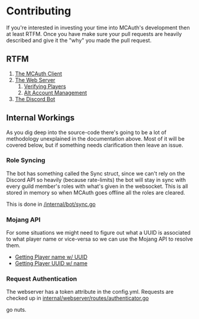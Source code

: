 # Contributing
If you're interested in investing your time into MCAuth's development then at
least RTFM. Once you have make sure your pull requests are heavily described
and give it the "why" you made the pull request.


## RTFM	
 1. [The MCAuth Client](./docs/1.%20The%20MCAuth%20Client.md)
 2. [The Web Server](./docs/2.%20Web%20Server.md)
    1. [Verifying Players](./docs/2.1.%20Verifying%20Players.md)
    2. [Alt Account Management](./docs/2.2.%20Alt%20Account%20Management.md)
 3. [The Discord Bot](./docs/3.%20Discord%20Bot.md)


## Internal Workings
As you dig deep into the source-code there's going to be a lot of methodology
unexplained in the documentation above. Most of it will be covered below, but
if something needs clarification then leave an issue.

### Role Syncing
The bot has something called the Sync struct, since we can't rely on the 
Discord API so heavily (because rate-limits) the bot will stay in sync with
every guild member's roles with what's given in the websocket. This is all
stored in memory so when MCAuth goes offline all the roles are cleared.

This is done in [/internal/bot/sync.go](./internal/bot/sync.go)

### Mojang API
For some situations we might need to figure out what a UUID is associated to
what player name or vice-versa so we can use the Mojang API to resolve them.

 * [Getting Player name w/ UUID](https://github.com/dhghf/mcauth/blob/production/internal/common/minecraft.go#L29-L51)
 * [Getting Player UUID w/ name](https://github.com/dhghf/mcauth/blob/production/internal/common/minecraft.go#L53-L83)

### Request Authentication
The webserver has a token attribute in the config.yml. Requests are checked up
in [internal/webserver/routes/authenticator.go](./internal/webserver/routes/authenticator.go)


go nuts.
